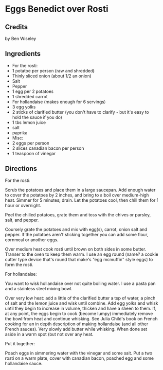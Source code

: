 # Eggs Benedict over Rosti 

## Credits

by Ben Wiseley

## Ingredients

- For the rosti:
- 1 potatoe per person (raw and shredded)
- Thinly sliced onion (about 1/2 an onion)
- Salt 
- Pepper
- 1 egg per 2 potatoes
- 1 shredded carrot
- For hollandaise (makes enough for 6 servings)
- 3 egg yolks
- 2 sticks of clarified butter (you don't have to clarify - but it's easy to hold the sauce if you do)
- 1 tbs lemon juice
- salt
- paprika
- Misc:
- 2 eggs per person
- 2 slices canadian bacon per person
- 1 teaspoon of vinegar

## Directions

For the rosti:  
 Scrub the potatoes and place them in a large saucepan. Add enough water to cover the potatoes by 2 inches, and bring to a boil over medium-high heat. Simmer for 5 minutes; drain. Let the potatoes cool, then chill them for 1 hour or overnight.   
  
 Peel the chilled potatoes, grate them and toss with the chives or parsley, salt, and pepper.   
  
 Coursely grate the potatoes and mix with egg(s), carrot, onion salt and pepper. If the potatoes aren't sticking together you can add some flour, cornmeal or another eggs.  
  
 Over medium heat cook rosti until brown on both sides in some butter. Transer to the oven to keep them warm. I use an egg round (name? a cookie cutter type device that's round that make's "egg mcmuffin" style eggs) to form the rosti.  
  
 For hollandaise:  
 You want to wisk hollandaise over not quite boiling water. I use a pasta pan and a stainless steel mixing bowl.  
  
 Over very low heat: add a little of the clarified butter a tsp of water, a pinch of salt and the lemon juice and wisk until combine. Add egg yolks and whisk until they begin to increase in volume, thicken and have a sheen to them. If, at any point, the eggs begin to cook (become lumpy) immediately remove the bowl from heat and continue whisking. See Julia Child's book on French cooking for an in depth description of making hollandaise (and all other French sauces). Very slowly add butter while whisking. When done set aside in a warm spot (but not over any heat.  
  
 Put it together:  
 Poach eggs in simmering water with the vinegar and some salt. Put a two rosti on a warm plate, cover with canadian bacon, poached egg and some hollandaise sauce.

